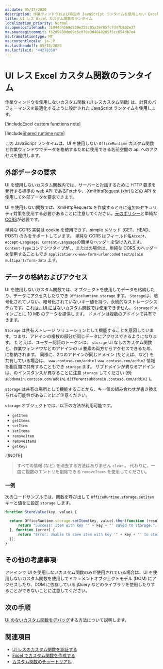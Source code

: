 ```yaml
---
ms.date: 05/17/2020
description: 作業ウィンドウおよび特定の JavaScript ランタイムを使用しない Excel カスタム関数について説明します。
title: UI レス Excel カスタム関数のランタイム
localization_priority: Normal
ms.openlocfilehash: 31044d4569d230e252c05a39785fc7d47b802e37
ms.sourcegitcommit: f62d9630de69c5c070e3d4048205f5cc654db7e4
ms.translationtype: MT
ms.contentlocale: ja-JP
ms.lasthandoff: 05/18/2020
ms.locfileid: "44278358"
---
```

# <a name="runtime-for-ui-less-excel-custom-functions"></a>UI レス Excel カスタム関数のランタイム

作業ウィンドウを使用しないカスタム関数 (UI レスカスタム関数) は、計算のパフォーマンスを最適化するように設計された JavaScript ランタイムを使用します。

[!include[Excel custom functions note](../includes/excel-custom-functions-note.md)]

[!include[Shared runtime note](../includes/shared-runtime-note.md)]

この JavaScript ランタイムは、UI を使用しない `OfficeRuntime` カスタム関数と作業ウィンドウでデータを格納するために使用できる名前空間の api へのアクセスを提供します。

## <a name="requesting-external-data"></a>外部データの要求

UI を使用しないカスタム関数内では、サーバーと対話するために HTTP 要求を発行する標準の web API である[Fetch](https://developer.mozilla.org/en-US/docs/Web/API/Fetch_API)や、 [XmlHttpRequest (xhr)](https://developer.mozilla.org/en-US/docs/Web/API/XMLHttpRequest)などの API を使用して外部データを要求できます。

UI を使用しない関数では、XmlHttpRequests を作成するときに追加のセキュリティ対策を使用する必要があることに注意してください。[元のポリシー](https://developer.mozilla.org/en-US/docs/Web/Security/Same-origin_policy)と単純な[CORS](https://www.w3.org/TR/cors/)が必要です。

単純な CORS 実装は cookie を使用できず、simple メソッド (GET、HEAD、POST) のみをサポートしています。 単純な CORS はフィールド名`Accept`、 `Accept-Language`、`Content-Language`の簡単なヘッダーを受け入れます。 `Content-Type`コンテンツタイプが、、またはの場合は、単純な CORS のヘッダーを使用することもでき `application/x-www-form-urlencoded` `text/plain` `multipart/form-data` ます。

## <a name="storing-and-accessing-data"></a>データの格納およびアクセス

UI を使用しないカスタム関数では、オブジェクトを使用してデータを格納したり、データにアクセスしたりでき `OfficeRuntime.storage` ます。 `Storage`は、暗号化されていない、暗号化されていないキー値を持つ、永続的なストレージシステムです。これ[は、UI には](https://developer.mozilla.org/en-US/docs/Web/API/Window/localStorage)ないカスタム関数では使用できません。 `Storage`ドメインごとに 10 MB のデータを提供します。 ドメインは複数のアドインで共有できます。

`Storage` は共有ストレージ ソリューションとして機能することを意図しています。つまり、アドインの複数の部分が同じデータにアクセスできるようになります。 たとえば、ユーザー認証のトークンは、 `storage` UI なしのカスタム関数と、作業ウィンドウなどのアドインの ui 要素の両方からアクセスできるため、に格納されます。 同様に、2つのアドインが同じドメイン (たとえば、など) を共有している場合は、 `www.contoso.com/addin1` `www.contoso.com/addin2` 情報を相互間で共有することもでき `storage` ます。 サブドメインが異なるアドインは、のインスタンスが異なることに注意 `storage` してください (例: `subdomain.contoso.com/addin1` `differentsubdomain.contoso.com/addin2` )。

`storage` は共有の場所として機能することから、キー値の組み合わせが書き換えられる可能性があることにご注意ください。

`storage` オブジェクトでは、以下の方法が利用可能です。

 - `getItem`
 - `getItems`
 - `setItem`
 - `setItems`
 - `removeItem`
 - `removeItems`
 - `getKeys`

.[!NOTE]
> すべての情報 (など) を消去する方法はありません `clear` 。 代わりに、一度に複数のエントリを削除できる `removeItems` を使用してください。

### <a name="officeruntimestorage-example"></a>一例

次のコードサンプルでは、関数を呼び出して `OfficeRuntime.storage.setItem` キーと値をに設定 `storage` します。

```js
function StoreValue(key, value) {

  return OfficeRuntime.storage.setItem(key, value).then(function (result) {
      return "Success: Item with key '" + key + "' saved to storage.";
  }, function (error) {
      return "Error: Unable to save item with key '" + key + "' to storage. " + error;
  });
}
```

## <a name="additional-considerations"></a>その他の考慮事項

アドインで UI を使用しないカスタム関数のみが使用されている場合は、UI を使用しないカスタム関数を使用してドキュメントオブジェクトモデル (DOM) にアクセスしたり、DOM に依存している jQuery などのライブラリを使用したりすることができないことに注意してください。

## <a name="next-steps"></a>次の手順
[UI のないカスタム関数をデバッグ](custom-functions-debugging.md)する方法について説明します。

## <a name="see-also"></a>関連項目

* [UI レスのカスタム関数を認証する](custom-functions-authentication.md)
* [Excel でカスタム関数を作成する](custom-functions-overview.md)
* [カスタム関数のチュートリアル](../tutorials/excel-tutorial-create-custom-functions.md)
